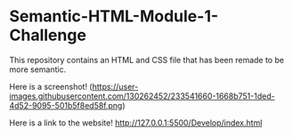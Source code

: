 # Semantic-HTML-Module-1-Challenge

This repository contains an HTML and CSS file that has been remade to be more semantic.

Here is a screenshot! (https://user-images.githubusercontent.com/130262452/233541660-1668b751-1ded-4d52-9095-501b5f8ed58f.png)

Here is a link to the website! http://127.0.0.1:5500/Develop/index.html
